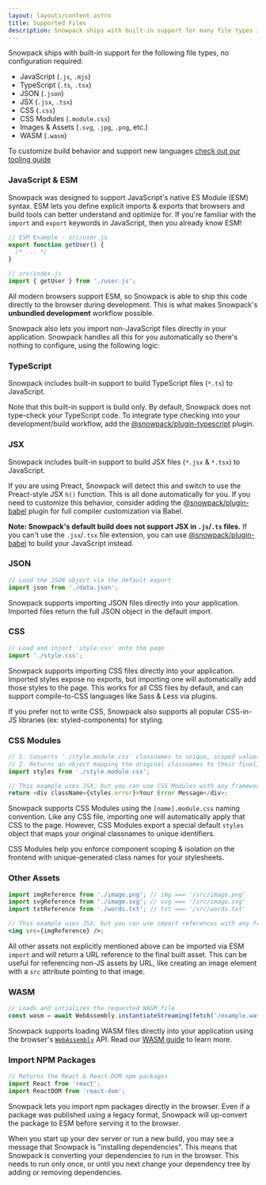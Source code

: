 ```yaml
---
layout: layouts/content.astro
title: Supported Files
description: Snowpack ships with built-in support for many file types including json, js, ts, jsx, css, css modules, and images.
---
```


Snowpack ships with built-in support for the following file types, no configuration required:

- JavaScript (`.js`, `.mjs`)
- TypeScript (`.ts`, `.tsx`)
- JSON (`.json`)
- JSX (`.jsx`, `.tsx`)
- CSS (`.css`)
- CSS Modules (`.module.css`)
- Images & Assets (`.svg`, `.jpg`, `.png`, etc.)
- WASM (`.wasm`)

To customize build behavior and support new languages [check out our tooling guide](/guides/connecting-tools)

### JavaScript & ESM

Snowpack was designed to support JavaScript's native ES Module (ESM) syntax. ESM lets you define explicit imports & exports that browsers and build tools can better understand and optimize for. If you're familiar with the `import` and `export` keywords in JavaScript, then you already know ESM!

```js
// ESM Example - src/user.js
export function getUser() {
  /* ... */
}

// src/index.js
import { getUser } from './user.js';
```

All modern browsers support ESM, so Snowpack is able to ship this code directly to the browser during development. This is what makes Snowpack's **unbundled development** workflow possible.

Snowpack also lets you import non-JavaScript files directly in your application. Snowpack handles all this for you automatically so there's nothing to configure, using the following logic:

### TypeScript

Snowpack includes built-in support to build TypeScript files (`*.ts`) to JavaScript.

Note that this built-in support is build only. By default, Snowpack does not type-check your TypeScript code. To integrate type checking into your development/build workflow, add the [@snowpack/plugin-typescript](https://www.npmjs.com/package/@snowpack/plugin-typescript) plugin.

### JSX

Snowpack includes built-in support to build JSX files (`*.jsx` & `*.tsx`) to JavaScript.

If you are using Preact, Snowpack will detect this and switch to use the Preact-style JSX `h()` function. This is all done automatically for you. If you need to customize this behavior, consider adding the [@snowpack/plugin-babel](https://www.npmjs.com/package/@snowpack/plugin-babel) plugin for full compiler customization via Babel.

**Note: Snowpack's default build does not support JSX in `.js`/`.ts` files.** If you can't use the `.jsx`/`.tsx` file extension, you can use [@snowpack/plugin-babel](https://www.npmjs.com/package/@snowpack/plugin-babel) to build your JavaScript instead.

### JSON

```js
// Load the JSON object via the default export
import json from './data.json';
```

Snowpack supports importing JSON files directly into your application. Imported files return the full JSON object in the default import.

### CSS

```js
// Load and inject 'style.css' onto the page
import './style.css';
```

Snowpack supports importing CSS files directly into your application. Imported styles expose no exports, but importing one will automatically add those styles to the page. This works for all CSS files by default, and can support compile-to-CSS languages like Sass & Less via plugins.

If you prefer not to write CSS, Snowpack also supports all popular CSS-in-JS libraries (ex: styled-components) for styling.

### CSS Modules

```js
// 1. Converts './style.module.css' classnames to unique, scoped values.
// 2. Returns an object mapping the original classnames to their final, scoped value.
import styles from './style.module.css';

// This example uses JSX, but you can use CSS Modules with any framework.
return <div className={styles.error}>Your Error Message</div>;
```

Snowpack supports CSS Modules using the `[name].module.css` naming convention. Like any CSS file, importing one will automatically apply that CSS to the page. However, CSS Modules export a special default `styles` object that maps your original classnames to unique identifiers.

CSS Modules help you enforce component scoping & isolation on the frontend with unique-generated class names for your stylesheets.

### Other Assets

```jsx
import imgReference from './image.png'; // img === '/src/image.png'
import svgReference from './image.svg'; // svg === '/src/image.svg'
import txtReference from './words.txt'; // txt === '/src/words.txt'

// This example uses JSX, but you can use import references with any framework.
<img src={imgReference} />;
```

All other assets not explicitly mentioned above can be imported via ESM `import` and will return a URL reference to the final built asset. This can be useful for referencing non-JS assets by URL, like creating an image element with a `src` attribute pointing to that image.

### WASM

```js
// Loads and intializes the requested WASM file
const wasm = await WebAssembly.instantiateStreaming(fetch('/example.wasm'));
```

Snowpack supports loading WASM files directly into your application using the browser's [`WebAssembly`](https://developer.mozilla.org/en-US/docs/Web/JavaScript/Reference/Global_Objects/WebAssembly) API. Read our [WASM guide](/guides/wasm) to learn more.

### Import NPM Packages

```js
// Returns the React & React-DOM npm packages
import React from 'react';
import ReactDOM from 'react-dom';
```

Snowpack lets you import npm packages directly in the browser. Even if a package was published using a legacy format, Snowpack will up-convert the package to ESM before serving it to the browser.

When you start up your dev server or run a new build, you may see a message that Snowpack is "installing dependencies". This means that Snowpack is converting your dependencies to run in the browser. This needs to run only once, or until you next change your dependency tree by adding or removing dependencies.
